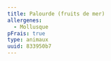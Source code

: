 ```yaml
---
title: Palourde (fruits de mer)
allergenes:
  - Mollusque
pFrais: true
type: animaux
uuid: 833950b7
---
```


